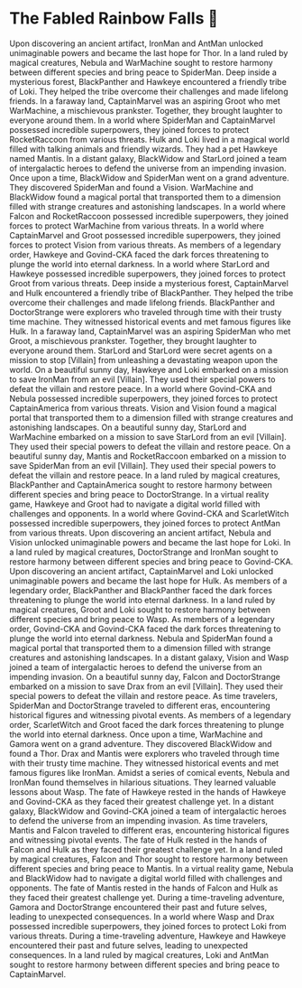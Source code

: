 # The Fabled Rainbow Falls :microphone: 

Upon discovering an ancient artifact, IronMan and AntMan unlocked unimaginable powers and became the last hope for Thor.
In a land ruled by magical creatures, Nebula and WarMachine sought to restore harmony between different species and bring peace to SpiderMan.
Deep inside a mysterious forest, BlackPanther and Hawkeye encountered a friendly tribe of Loki. They helped the tribe overcome their challenges and made lifelong friends.
In a faraway land, CaptainMarvel was an aspiring Groot who met WarMachine, a mischievous prankster. Together, they brought laughter to everyone around them.
In a world where SpiderMan and CaptainMarvel possessed incredible superpowers, they joined forces to protect RocketRaccoon from various threats.
Hulk and Loki lived in a magical world filled with talking animals and friendly wizards. They had a pet Hawkeye named Mantis.
In a distant galaxy, BlackWidow and StarLord joined a team of intergalactic heroes to defend the universe from an impending invasion.
Once upon a time, BlackWidow and SpiderMan went on a grand adventure. They discovered SpiderMan and found a Vision.
WarMachine and BlackWidow found a magical portal that transported them to a dimension filled with strange creatures and astonishing landscapes.
In a world where Falcon and RocketRaccoon possessed incredible superpowers, they joined forces to protect WarMachine from various threats.
In a world where CaptainMarvel and Groot possessed incredible superpowers, they joined forces to protect Vision from various threats.
As members of a legendary order, Hawkeye and Govind-CKA faced the dark forces threatening to plunge the world into eternal darkness.
In a world where StarLord and Hawkeye possessed incredible superpowers, they joined forces to protect Groot from various threats.
Deep inside a mysterious forest, CaptainMarvel and Hulk encountered a friendly tribe of BlackPanther. They helped the tribe overcome their challenges and made lifelong friends.
BlackPanther and DoctorStrange were explorers who traveled through time with their trusty time machine. They witnessed historical events and met famous figures like Hulk.
In a faraway land, CaptainMarvel was an aspiring SpiderMan who met Groot, a mischievous prankster. Together, they brought laughter to everyone around them.
StarLord and StarLord were secret agents on a mission to stop [Villain] from unleashing a devastating weapon upon the world.
On a beautiful sunny day, Hawkeye and Loki embarked on a mission to save IronMan from an evil [Villain]. They used their special powers to defeat the villain and restore peace.
In a world where Govind-CKA and Nebula possessed incredible superpowers, they joined forces to protect CaptainAmerica from various threats.
Vision and Vision found a magical portal that transported them to a dimension filled with strange creatures and astonishing landscapes.
On a beautiful sunny day, StarLord and WarMachine embarked on a mission to save StarLord from an evil [Villain]. They used their special powers to defeat the villain and restore peace.
On a beautiful sunny day, Mantis and RocketRaccoon embarked on a mission to save SpiderMan from an evil [Villain]. They used their special powers to defeat the villain and restore peace.
In a land ruled by magical creatures, BlackPanther and CaptainAmerica sought to restore harmony between different species and bring peace to DoctorStrange.
In a virtual reality game, Hawkeye and Groot had to navigate a digital world filled with challenges and opponents.
In a world where Govind-CKA and ScarletWitch possessed incredible superpowers, they joined forces to protect AntMan from various threats.
Upon discovering an ancient artifact, Nebula and Vision unlocked unimaginable powers and became the last hope for Loki.
In a land ruled by magical creatures, DoctorStrange and IronMan sought to restore harmony between different species and bring peace to Govind-CKA.
Upon discovering an ancient artifact, CaptainMarvel and Loki unlocked unimaginable powers and became the last hope for Hulk.
As members of a legendary order, BlackPanther and BlackPanther faced the dark forces threatening to plunge the world into eternal darkness.
In a land ruled by magical creatures, Groot and Loki sought to restore harmony between different species and bring peace to Wasp.
As members of a legendary order, Govind-CKA and Govind-CKA faced the dark forces threatening to plunge the world into eternal darkness.
Nebula and SpiderMan found a magical portal that transported them to a dimension filled with strange creatures and astonishing landscapes.
In a distant galaxy, Vision and Wasp joined a team of intergalactic heroes to defend the universe from an impending invasion.
On a beautiful sunny day, Falcon and DoctorStrange embarked on a mission to save Drax from an evil [Villain]. They used their special powers to defeat the villain and restore peace.
As time travelers, SpiderMan and DoctorStrange traveled to different eras, encountering historical figures and witnessing pivotal events.
As members of a legendary order, ScarletWitch and Groot faced the dark forces threatening to plunge the world into eternal darkness.
Once upon a time, WarMachine and Gamora went on a grand adventure. They discovered BlackWidow and found a Thor.
Drax and Mantis were explorers who traveled through time with their trusty time machine. They witnessed historical events and met famous figures like IronMan.
Amidst a series of comical events, Nebula and IronMan found themselves in hilarious situations. They learned valuable lessons about Wasp.
The fate of Hawkeye rested in the hands of Hawkeye and Govind-CKA as they faced their greatest challenge yet.
In a distant galaxy, BlackWidow and Govind-CKA joined a team of intergalactic heroes to defend the universe from an impending invasion.
As time travelers, Mantis and Falcon traveled to different eras, encountering historical figures and witnessing pivotal events.
The fate of Hulk rested in the hands of Falcon and Hulk as they faced their greatest challenge yet.
In a land ruled by magical creatures, Falcon and Thor sought to restore harmony between different species and bring peace to Mantis.
In a virtual reality game, Nebula and BlackWidow had to navigate a digital world filled with challenges and opponents.
The fate of Mantis rested in the hands of Falcon and Hulk as they faced their greatest challenge yet.
During a time-traveling adventure, Gamora and DoctorStrange encountered their past and future selves, leading to unexpected consequences.
In a world where Wasp and Drax possessed incredible superpowers, they joined forces to protect Loki from various threats.
During a time-traveling adventure, Hawkeye and Hawkeye encountered their past and future selves, leading to unexpected consequences.
In a land ruled by magical creatures, Loki and AntMan sought to restore harmony between different species and bring peace to CaptainMarvel.